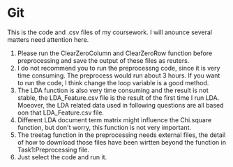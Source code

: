 # Git
This is the code and .csv files of my coursework. I will anounce several matters need attention here.

1. Please run the ClearZeroColumn and ClearZeroRow function before preprocessing and save the output of these files as reuters.
2. I do not recommend you to run the preprocessng code, since it is very time consuming. The preprocess would run about 3 hours.
   If you want to run the code, I think change the loop variable is a good method.
3. The LDA function is also very time consuming and the result is not stable, the LDA_Feature.csv file is the result of the first time I run LDA. Moeover, the LDA related data used in following questions are all based oon that LDA_Feature.csv file. 
4. Different LDA document term matrix might influence the Chi.square function, but don't worry, this function is not very important.
5. The treetag function in the preprocessing needs external files, the detail of how to download those files have been wirtten beyond
   the function in Task1:Preprocessing file.
6. Just select the code and run it.
